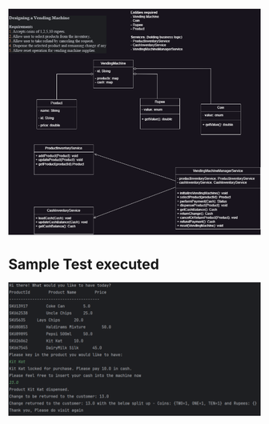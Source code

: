 ![Alt text](src/main/resources/design-vending-machine.png "vending machine design")

# Sample Test executed

![Alt text](src/main/resources/vending-machine-sample-test.png "Sample Vending Machine Test screenshot")